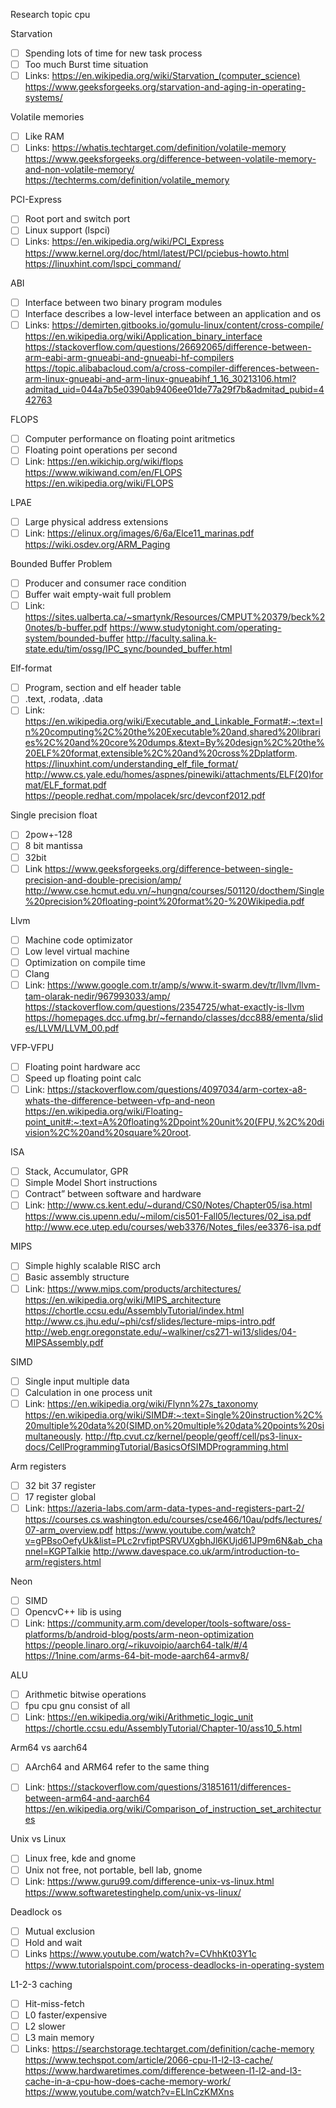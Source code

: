 Research topic cpu

Starvation
- [ ] Spending lots of time for new task process
- [ ] Too much Burst time situation
- [ ] Links:
https://en.wikipedia.org/wiki/Starvation_(computer_science)
https://www.geeksforgeeks.org/starvation-and-aging-in-operating-systems/

Volatile memories
- [ ] Like RAM
- [ ] Links:
https://whatis.techtarget.com/definition/volatile-memory
https://www.geeksforgeeks.org/difference-between-volatile-memory-and-non-volatile-memory/
https://techterms.com/definition/volatile_memory

PCI-Express
- [ ] Root port and switch port
- [ ] Linux support (lspci)
- [ ] Links:
https://en.wikipedia.org/wiki/PCI_Express
https://www.kernel.org/doc/html/latest/PCI/pciebus-howto.html
https://linuxhint.com/lspci_command/

ABI
- [ ] Interface between two binary program modules
- [ ] Interface describes a low-level interface between an application and os
- [ ] Links:
https://demirten.gitbooks.io/gomulu-linux/content/cross-compile/
https://en.wikipedia.org/wiki/Application_binary_interface
https://stackoverflow.com/questions/26692065/difference-between-arm-eabi-arm-gnueabi-and-gnueabi-hf-compilers
https://topic.alibabacloud.com/a/cross-compiler-differences-between-arm-linux-gnueabi-and-arm-linux-gnueabihf_1_16_30213106.html?admitad_uid=044a7b5e0390ab9406ee01de77a29f7b&admitad_pubid=442763

FLOPS
- [ ] Computer performance on floating point aritmetics
- [ ] Floating point operations per second
- [ ] Link:
https://en.wikichip.org/wiki/flops
https://www.wikiwand.com/en/FLOPS
https://en.wikipedia.org/wiki/FLOPS

LPAE
- [ ] Large physical address extensions
- [ ] Link:
https://elinux.org/images/6/6a/Elce11_marinas.pdf
https://wiki.osdev.org/ARM_Paging

Bounded Buffer Problem
- [ ] Producer and consumer race condition
- [ ] Buffer wait empty-wait full problem
- [ ] Link:
https://sites.ualberta.ca/~smartynk/Resources/CMPUT%20379/beck%20notes/b-buffer.pdf
https://www.studytonight.com/operating-system/bounded-buffer
http://faculty.salina.k-state.edu/tim/ossg/IPC_sync/bounded_buffer.html

Elf-format
- [ ] Program, section and elf header table
- [ ] .text, .rodata, .data
- [ ] Link:
https://en.wikipedia.org/wiki/Executable_and_Linkable_Format#:~:text=In%20computing%2C%20the%20Executable%20and,shared%20libraries%2C%20and%20core%20dumps.&text=By%20design%2C%20the%20ELF%20format,extensible%2C%20and%20cross%2Dplatform.
https://linuxhint.com/understanding_elf_file_format/
http://www.cs.yale.edu/homes/aspnes/pinewiki/attachments/ELF(20)format/ELF_format.pdf
https://people.redhat.com/mpolacek/src/devconf2012.pdf

Single precision float
- [ ] 2pow+-128
- [ ] 8 bit mantissa
- [ ] 32bit
- [ ] Link
https://www.geeksforgeeks.org/difference-between-single-precision-and-double-precision/amp/
http://www.cse.hcmut.edu.vn/~hungnq/courses/501120/docthem/Single%20precision%20floating-point%20format%20-%20Wikipedia.pdf

Llvm
- [ ] Machine code optimizator
- [ ] Low level virtual machine
- [ ] Optimization on compile time
- [ ] Clang
- [ ] Link:
https://www.google.com.tr/amp/s/www.it-swarm.dev/tr/llvm/llvm-tam-olarak-nedir/967993033/amp/
https://stackoverflow.com/questions/2354725/what-exactly-is-llvm
https://homepages.dcc.ufmg.br/~fernando/classes/dcc888/ementa/slides/LLVM/LLVM_00.pdf

VFP-VFPU
- [ ] Floating point hardware acc
- [ ] Speed up floating point calc
- [ ] Link:
https://stackoverflow.com/questions/4097034/arm-cortex-a8-whats-the-difference-between-vfp-and-neon
https://en.wikipedia.org/wiki/Floating-point_unit#:~:text=A%20floating%2Dpoint%20unit%20(FPU,%2C%20division%2C%20and%20square%20root.

ISA
- [ ] Stack, Accumulator, GPR
- [ ] Simple Model Short instructions
- [ ] Contract” between software and hardware
- [ ] Link:
http://www.cs.kent.edu/~durand/CS0/Notes/Chapter05/isa.html
https://www.cis.upenn.edu/~milom/cis501-Fall05/lectures/02_isa.pdf
http://www.ece.utep.edu/courses/web3376/Notes_files/ee3376-isa.pdf

MIPS
- [ ] Simple highly scalable RISC arch
- [ ] Basic assembly structure
- [ ] Link:
https://www.mips.com/products/architectures/
https://en.wikipedia.org/wiki/MIPS_architecture
https://chortle.ccsu.edu/AssemblyTutorial/index.html
http://www.cs.jhu.edu/~phi/csf/slides/lecture-mips-intro.pdf
http://web.engr.oregonstate.edu/~walkiner/cs271-wi13/slides/04-MIPSAssembly.pdf

SIMD
- [ ] Single input multiple data
- [ ] Calculation in one process unit
- [ ] Link:
https://en.wikipedia.org/wiki/Flynn%27s_taxonomy
https://en.wikipedia.org/wiki/SIMD#:~:text=Single%20instruction%2C%20multiple%20data%20(SIMD,on%20multiple%20data%20points%20simultaneously.
http://ftp.cvut.cz/kernel/people/geoff/cell/ps3-linux-docs/CellProgrammingTutorial/BasicsOfSIMDProgramming.html

Arm registers
- [ ] 32 bit 37 register
- [ ] 17 register global
- [ ] Link:
https://azeria-labs.com/arm-data-types-and-registers-part-2/
https://courses.cs.washington.edu/courses/cse466/10au/pdfs/lectures/07-arm_overview.pdf
https://www.youtube.com/watch?v=gPBsoOefyUk&list=PLc2rvfiptPSRVUXgbhJl6KUjd61JP9m6N&ab_channel=KGPTalkie
http://www.davespace.co.uk/arm/introduction-to-arm/registers.html

Neon
- [ ] SIMD
- [ ] OpencvC++ lib is using
- [ ] Link:
https://community.arm.com/developer/tools-software/oss-platforms/b/android-blog/posts/arm-neon-optimization
https://people.linaro.org/~rikuvoipio/aarch64-talk/#/4
https://1nine.com/arms-64-bit-mode-aarch64-armv8/

ALU
- [ ] Arithmetic bitwise operations
- [ ] fpu cpu gnu consist of all
- [ ] Link:
https://en.wikipedia.org/wiki/Arithmetic_logic_unit
https://chortle.ccsu.edu/AssemblyTutorial/Chapter-10/ass10_5.html

Arm64 vs aarch64
- [ ] AArch64 and ARM64 refer to the same thing
- [ ] Link:
https://stackoverflow.com/questions/31851611/differences-between-arm64-and-aarch64
https://en.wikipedia.org/wiki/Comparison_of_instruction_set_architectures


Unix vs Linux
- [ ] Linux free,  kde and gnome
- [ ] Unix not free, not portable, bell lab, gnome
- [ ] Link:
https://www.guru99.com/difference-unix-vs-linux.html
https://www.softwaretestinghelp.com/unix-vs-linux/

Deadlock os
- [ ] Mutual exclusion
- [ ] Hold and wait
- [ ] Links
https://www.youtube.com/watch?v=CVhhKt03Y1c
https://www.tutorialspoint.com/process-deadlocks-in-operating-system

L1-2-3 caching
- [ ] Hit-miss-fetch
- [ ] L0 faster/expensive
- [ ] L2 slower
- [ ] L3 main memory
- [ ] Links:
https://searchstorage.techtarget.com/definition/cache-memory
https://www.techspot.com/article/2066-cpu-l1-l2-l3-cache/
https://www.hardwaretimes.com/difference-between-l1-l2-and-l3-cache-in-a-cpu-how-does-cache-memory-work/
https://www.youtube.com/watch?v=ELlnCzKMXns